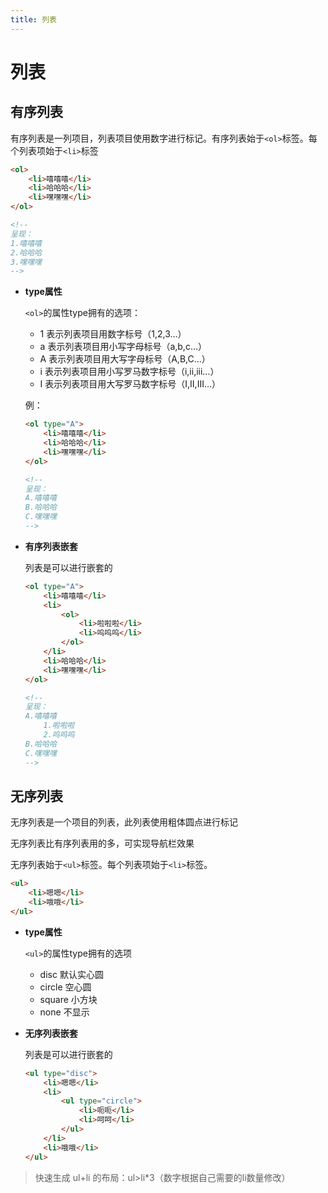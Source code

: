 ```yaml
---
title: 列表
---
```



# 列表



## 有序列表

有序列表是一列项目，列表项目使用数字进行标记。有序列表始于`<ol>`标签。每个列表项始于`<li>`标签

```html
<ol>
    <li>嘻嘻嘻</li>
    <li>哈哈哈</li>
    <li>嘿嘿嘿</li>
</ol>

<!--
呈现：
1.嘻嘻嘻
2.哈哈哈
3.嘿嘿嘿
-->
```

- **type属性**

  `<ol>`的属性type拥有的选项：

  - 1 表示列表项目用数字标号（1,2,3…）
  - a 表示列表项目用小写字母标号（a,b,c…）
  - A 表示列表项目用大写字母标号（A,B,C…）
  - i 表示列表项目用小写罗马数字标号（i,ii,iii…）
  - I 表示列表项目用大写罗马数字标号（I,II,III…）

  例：

  ```html
  <ol type="A">
      <li>嘻嘻嘻</li>
      <li>哈哈哈</li>
      <li>嘿嘿嘿</li>
  </ol>
  
  <!--
  呈现：
  A.嘻嘻嘻
  B.哈哈哈
  C.嘿嘿嘿
  -->
  ```

- **有序列表嵌套**

  列表是可以进行嵌套的

  ```html
  <ol type="A">
      <li>嘻嘻嘻</li>
      <li>
          <ol>
              <li>啦啦啦</li>
              <li>呜呜呜</li>
          </ol>
      </li>
      <li>哈哈哈</li>
      <li>嘿嘿嘿</li>
  </ol>
  
  <!--
  呈现：
  A.嘻嘻嘻
      1.啦啦啦
      2.呜呜呜
  B.哈哈哈
  C.嘿嘿嘿
  -->
  ```

  

## 无序列表

无序列表是一个项目的列表，此列表使用粗体圆点进行标记

无序列表比有序列表用的多，可实现导航栏效果

无序列表始于`<ul>`标签。每个列表项始于`<li>`标签。

```html
<ul>
    <li>嗯嗯</li>
    <li>哦哦</li>
</ul>
```

- **type属性**

  `<ul>`的属性type拥有的选项

  - disc 默认实心圆
  - circle 空心圆
  - square 小方块
  - none 不显示

- **无序列表嵌套**

  列表是可以进行嵌套的

  ```html
  <ul type="disc">
      <li>嗯嗯</li>
      <li>
          <ul type="circle">
              <li>呃呃</li>
              <li>呵呵</li>
          </ul>
      </li>
      <li>哦哦</li>
  </ul>
  ```

> 快速生成 ul+li 的布局：ul>li*3（数字根据自己需要的li数量修改）



